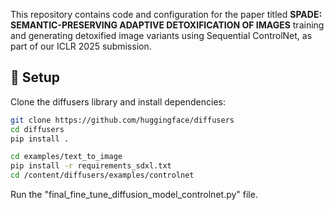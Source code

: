 This repository contains code and configuration for the paper titled **SPADE: SEMANTIC-PRESERVING ADAPTIVE DETOXIFICATION OF IMAGES** training and generating detoxified image variants using Sequential ControlNet, as part of our ICLR 2025 submission.

## 🔧 Setup

Clone the diffusers library and install dependencies:

```bash
git clone https://github.com/huggingface/diffusers
cd diffusers
pip install .

cd examples/text_to_image
pip install -r requirements_sdxl.txt
cd /content/diffusers/examples/controlnet
```
Run the "final_fine_tune_diffusion_model_controlnet.py" file. 

